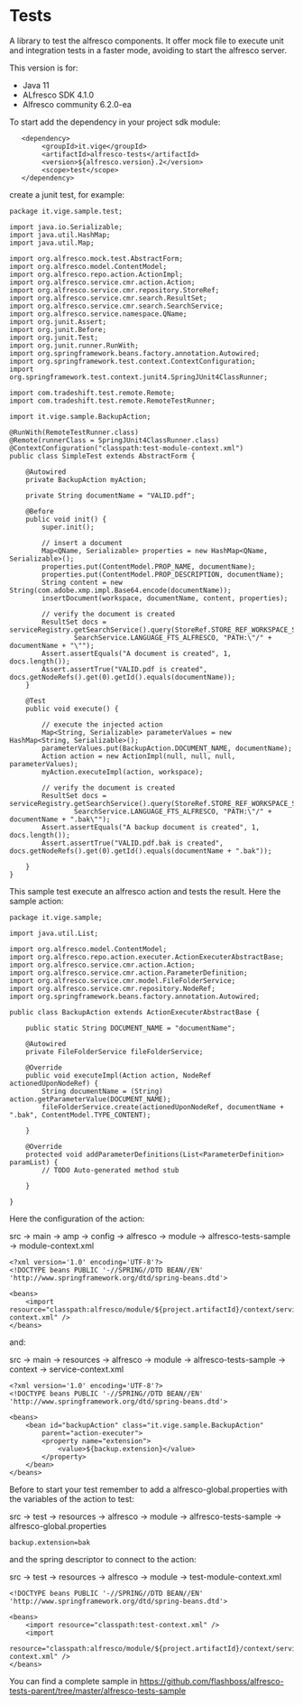 Tests
=============
A library to test the alfresco components. It offer mock file to execute unit and integration tests in a faster mode, avoiding to start the alfresco server.

This version is for:

- Java 11
- ALfresco SDK 4.1.0
- Alfresco community 6.2.0-ea

To start add the dependency in your project sdk module:
```
   <dependency>
		<groupId>it.vige</groupId>
		<artifactId>alfresco-tests</artifactId>
		<version>${alfresco.version}.2</version>
		<scope>test</scope>
   </dependency>
```
create a junit test, for example:

```
package it.vige.sample.test;

import java.io.Serializable;
import java.util.HashMap;
import java.util.Map;

import org.alfresco.mock.test.AbstractForm;
import org.alfresco.model.ContentModel;
import org.alfresco.repo.action.ActionImpl;
import org.alfresco.service.cmr.action.Action;
import org.alfresco.service.cmr.repository.StoreRef;
import org.alfresco.service.cmr.search.ResultSet;
import org.alfresco.service.cmr.search.SearchService;
import org.alfresco.service.namespace.QName;
import org.junit.Assert;
import org.junit.Before;
import org.junit.Test;
import org.junit.runner.RunWith;
import org.springframework.beans.factory.annotation.Autowired;
import org.springframework.test.context.ContextConfiguration;
import org.springframework.test.context.junit4.SpringJUnit4ClassRunner;

import com.tradeshift.test.remote.Remote;
import com.tradeshift.test.remote.RemoteTestRunner;

import it.vige.sample.BackupAction;

@RunWith(RemoteTestRunner.class)
@Remote(runnerClass = SpringJUnit4ClassRunner.class)
@ContextConfiguration("classpath:test-module-context.xml")
public class SimpleTest extends AbstractForm {

	@Autowired
	private BackupAction myAction;

	private String documentName = "VALID.pdf";

	@Before
	public void init() {
		super.init();

		// insert a document
		Map<QName, Serializable> properties = new HashMap<QName, Serializable>();
		properties.put(ContentModel.PROP_NAME, documentName);
		properties.put(ContentModel.PROP_DESCRIPTION, documentName);
		String content = new String(com.adobe.xmp.impl.Base64.encode(documentName));
		insertDocument(workspace, documentName, content, properties);

		// verify the document is created
		ResultSet docs = serviceRegistry.getSearchService().query(StoreRef.STORE_REF_WORKSPACE_SPACESSTORE,
				SearchService.LANGUAGE_FTS_ALFRESCO, "PATH:\"/" + documentName + "\"");
		Assert.assertEquals("A document is created", 1, docs.length());
		Assert.assertTrue("VALID.pdf is created", docs.getNodeRefs().get(0).getId().equals(documentName));
	}

	@Test
	public void execute() {

		// execute the injected action
		Map<String, Serializable> parameterValues = new HashMap<String, Serializable>();
		parameterValues.put(BackupAction.DOCUMENT_NAME, documentName);
		Action action = new ActionImpl(null, null, null, parameterValues);
		myAction.executeImpl(action, workspace);

		// verify the document is created
		ResultSet docs = serviceRegistry.getSearchService().query(StoreRef.STORE_REF_WORKSPACE_SPACESSTORE,
				SearchService.LANGUAGE_FTS_ALFRESCO, "PATH:\"/" + documentName + ".bak\"");
		Assert.assertEquals("A backup document is created", 1, docs.length());
		Assert.assertTrue("VALID.pdf.bak is created", docs.getNodeRefs().get(0).getId().equals(documentName + ".bak"));

	}
}
```

This sample test execute an alfresco action and tests the result. Here the sample action:

```
package it.vige.sample;

import java.util.List;

import org.alfresco.model.ContentModel;
import org.alfresco.repo.action.executer.ActionExecuterAbstractBase;
import org.alfresco.service.cmr.action.Action;
import org.alfresco.service.cmr.action.ParameterDefinition;
import org.alfresco.service.cmr.model.FileFolderService;
import org.alfresco.service.cmr.repository.NodeRef;
import org.springframework.beans.factory.annotation.Autowired;

public class BackupAction extends ActionExecuterAbstractBase {

	public static String DOCUMENT_NAME = "documentName";

	@Autowired
	private FileFolderService fileFolderService;

	@Override
	public void executeImpl(Action action, NodeRef actionedUponNodeRef) {
		String documentName = (String) action.getParameterValue(DOCUMENT_NAME);
		fileFolderService.create(actionedUponNodeRef, documentName + ".bak", ContentModel.TYPE_CONTENT);

	}

	@Override
	protected void addParameterDefinitions(List<ParameterDefinition> paramList) {
		// TODO Auto-generated method stub

	}

}

```
Here the configuration of the action:

src -> main -> amp -> config -> alfresco -> module -> alfresco-tests-sample -> module-context.xml

```
<?xml version='1.0' encoding='UTF-8'?>
<!DOCTYPE beans PUBLIC '-//SPRING//DTD BEAN//EN' 'http://www.springframework.org/dtd/spring-beans.dtd'>

<beans>
	<import resource="classpath:alfresco/module/${project.artifactId}/context/service-context.xml" />
</beans>
```

and:

src -> main -> resources -> alfresco -> module -> alfresco-tests-sample -> context -> service-context.xml

```
<?xml version='1.0' encoding='UTF-8'?>
<!DOCTYPE beans PUBLIC '-//SPRING//DTD BEAN//EN' 'http://www.springframework.org/dtd/spring-beans.dtd'>

<beans>
	<bean id="backupAction" class="it.vige.sample.BackupAction"
		parent="action-executer">
		<property name="extension">
			<value>${backup.extension}</value>
		</property>
	</bean>
</beans>
```

Before to start your test remember to add a alfresco-global.properties with the variables of the action to test:

src -> test -> resources -> alfresco -> module -> alfresco-tests-sample -> alfresco-global.properties

```
backup.extension=bak
```

and the spring descriptor to connect to the action:

src -> test -> resources -> alfresco -> module -> test-module-context.xml

```
<!DOCTYPE beans PUBLIC '-//SPRING//DTD BEAN//EN' 'http://www.springframework.org/dtd/spring-beans.dtd'>

<beans>
	<import resource="classpath:test-context.xml" />
	<import
		resource="classpath:alfresco/module/${project.artifactId}/context/service-context.xml" />
</beans>
```

You can find a complete sample in https://github.com/flashboss/alfresco-tests-parent/tree/master/alfresco-tests-sample